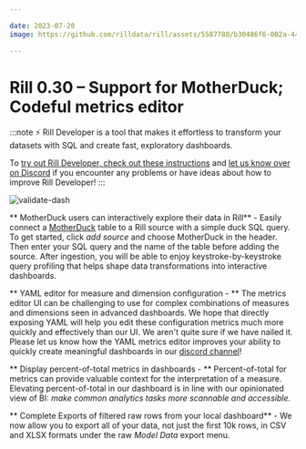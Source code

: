 ```yaml
---

date: 2023-07-20
image: https://github.com/rilldata/rill/assets/5587788/b30486f6-002a-445d-8a1b-955b6ec0066d

---
```


# Rill 0.30 – Support for MotherDuck; Codeful metrics editor

:::note
⚡ Rill Developer is a tool that makes it effortless to transform your datasets with SQL and create fast, exploratory dashboards.

To [try out Rill Developer, check out these instructions](/home/install) and [let us know over on Discord](https://bit.ly/3bbcSl9) if you encounter any problems or have ideas about how to improve Rill Developer!
:::

![validate-dash](https://github.com/rilldata/rill/assets/5587788/6223eef8-253f-4e36-8faa-f37f3a31c320 "847138790")


** MotherDuck users can interactively explore their data in Rill** - Easily connect a [MotherDuck](/connect/connector/sources/motherduck) table to a Rill source with a simple duck SQL query. To get started, click _add source_ and choose MotherDuck in the header. Then enter your SQL query and the name of the table before adding the source. After ingestion, you will be able to enjoy keystroke-by-keystroke query profiling that helps shape data transformations into interactive dashboards.

** YAML editor for measure and dimension configuration - ** The metrics editor UI can be challenging to use for complex combinations of measures and dimensions seen in advanced dashboards. We hope that directly exposing YAML will help you edit these configuration metrics much more quickly and effectively than our UI. We aren't quite sure if we have nailed it. Please let us know how the YAML metrics editor improves your ability to quickly create meaningful dashboards in our [discord channel](https://bit.ly/3bbcSl9)!

** Display percent-of-total metrics in dashboards - ** Percent-of-total for metrics can provide valuable context for the interpretation of a measure. Elevating percent-of-total in our dashboard is in line with our opinionated view of BI: _make common analytics tasks more scannable and accessible._

** Complete Exports of filtered raw rows from your local dashboard** -  We now allow you to export all of your data, not just the first 10k rows, in CSV and XLSX formats under the raw _Model Data_ export menu. 

